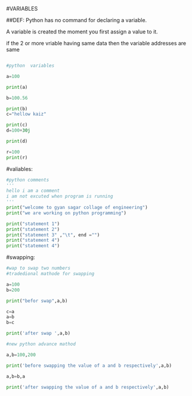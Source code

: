  
#VARIABLES

##DEF:
Python has no command for declaring a variable.

A variable is created the moment you first assign a value to it.

if the 2 or more vriable having same data then the variable addresses are same

```python

#python  variables

a=100

print(a)

b=100.56

print(b)
c="hellow kaiz"

print(c)
d=100+30j

print(d)

r=100
print(r)

```
#valiables:
```python
#python comments 
'''
hello i am a comment
i am not excuted when program is running
'''
print("welcome to gyan sagar collage of engineering")
print("we are working on python programming")

print("statement 1")
print("statement 2")
print("statement 3" ,"\t", end ="")
print("statement 4")
print("statement 4")


```

#swapping:
```python
#wap to swap two numbers
#tradedional mathode for swapping

a=100
b=200

print("befor swap",a,b)

c=a
a=b
b=c

print('after swap ',a,b)

#new python advance mathod

a,b=100,200

print('before swapping the value of a and b respectively',a,b)

a,b=b,a

print('after swapping the value of a and b respectively',a,b)

```